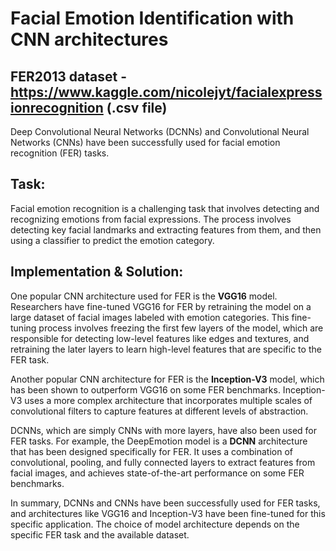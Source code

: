 # Facial Emotion Identification with CNN architectures
## FER2013 dataset - https://www.kaggle.com/nicolejyt/facialexpressionrecognition (.csv file)

Deep Convolutional Neural Networks (DCNNs) and Convolutional Neural Networks (CNNs) have been successfully used for facial emotion recognition (FER) tasks.

## Task:
Facial emotion recognition is a challenging task that involves detecting and recognizing emotions from facial expressions. The process involves detecting key facial landmarks and extracting features from them, and then using a classifier to predict the emotion category.


## Implementation & Solution:
One popular CNN architecture used for FER is the **VGG16** model. Researchers have fine-tuned VGG16 for FER by retraining the model on a large dataset of facial images labeled with emotion categories. This fine-tuning process involves freezing the first few layers of the model, which are responsible for detecting low-level features like edges and textures, and retraining the later layers to learn high-level features that are specific to the FER task.

Another popular CNN architecture for FER is the **Inception-V3** model, which has been shown to outperform VGG16 on some FER benchmarks. Inception-V3 uses a more complex architecture that incorporates multiple scales of convolutional filters to capture features at different levels of abstraction.

DCNNs, which are simply CNNs with more layers, have also been used for FER tasks. For example, the DeepEmotion model is a **DCNN** architecture that has been designed specifically for FER. It uses a combination of convolutional, pooling, and fully connected layers to extract features from facial images, and achieves state-of-the-art performance on some FER benchmarks.

In summary, DCNNs and CNNs have been successfully used for FER tasks, and architectures like VGG16 and Inception-V3 have been fine-tuned for this specific application. The choice of model architecture depends on the specific FER task and the available dataset.
